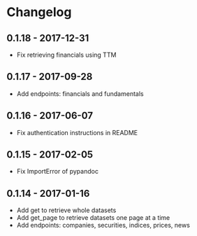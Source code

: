 # Changelog


## 0.1.18 - 2017-12-31

* Fix retrieving financials using TTM


## 0.1.17 - 2017-09-28

* Add endpoints: financials and fundamentals


## 0.1.16 - 2017-06-07

* Fix authentication instructions in README


## 0.1.15 - 2017-02-05

* Fix ImportError of pypandoc


## 0.1.14 - 2017-01-16

* Add get to retrieve whole datasets
* Add get_page to retrieve datasets one page at a time
* Add endpoints: companies, securities, indices, prices, news
